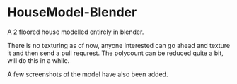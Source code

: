 # HouseModel-Blender
A 2 floored house modelled entirely in blender.

There is no texturing as of now, anyone interested can go ahead and texture it and then send a pull requrest.
The polycount can be reduced quite a bit, will do this in a while.

A few screenshots of the model have also been added.
